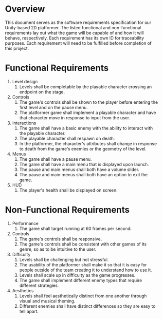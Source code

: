 # Overview

This document serves as the software requirements specification for our Unity-based 2D platformer. The listed functional and non-functional requirements lay out what the game will be capable of and how it will behave, respectively. Each requirement has its own ID for traceability purposes. Each requirement will need to be fulfilled before completion of this project.

# Functional Requirements

1. Level design
    1. Levels shall be completable by the playable character crossing an endpoint on the stage.
1. Controls
    1. The game's controls shall be shown to the player before entering the first level and on the pause menu.
    1. The platformer game shall implement a playable character and have that character move in response to input from the user.
1. Interactions
    1. The game shall have a basic enemy with the ability to interact with the playable character.
    1. The playable character shall respawn on death.
    1. In the platformer, the character's attributes shall change in response to death from the game's enemies or the geometry of the level.
1. Menus
    1. The game shall have a pause menu.
    1. The game shall have a main menu that is displayed upon launch.
    1. The pause and main menus shall both have a volume slider.
    1. The pause and main menus shall both have an option to exit the game.
1. HUD
    1. The player's health shall be displayed on screen.

# Non-Functional Requirements

1. Performance
    1. The game shall target running at 60 frames per second.
1. Controls
    1. The game's controls shall be responsive.
    1. The game's controls shall be consistent with other games of its genre, so as to be intuitive to the user.
1. Difficulty
    1. Levels shall be challenging but not stressful.
    1. The usability of the platformer shall make it so that it is easy for people outside of the team creating it to understand how to use it.
    1. Levels shall scale up in difficulty as the game progresses.
    1. The game shall implement different enemy types that require different strategies.
1. Aesthetics
    1. Levels shall feel aesthetically distinct from one another through visual and musical theming.
    1. Different enemies shall have distinct differences so they are easy to tell apart.
